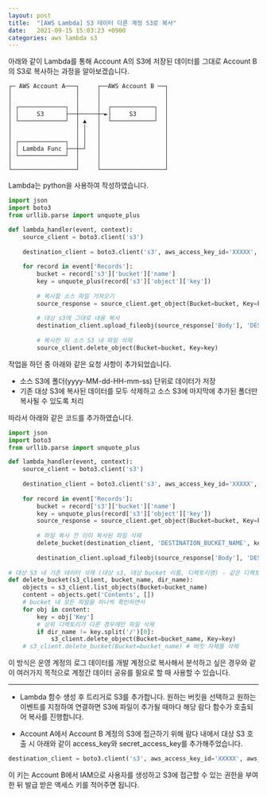 ```yaml
---
layout: post
title:  "[AWS Lambda] S3 데이터 다른 계정 S3로 복사"
date:   2021-09-15 15:03:23 +0900
categories: aws lambda s3
---
```


아래와 같이 Lambda를 통해 Account A의 S3에 저장된 데이터를 그대로 Account B의 S3로 복사하는 과정을 알아보겠습니다.
```
┌─ AWS Account A───┐     ┌──AWS Account B ──┐
│                  │     │                  │
│                  │     │                  │
│ ┌─────────────┐  │     │  ┌────────────┐  │
│ │     S3      ├──┼─────┼─►│     S3     │  │
│ └─────────────┘  │ ▲   │  └────────────┘  │
│                  │ │   │                  │
│                  │ │   │                  │
│ ┌─────────────┐  │ │   │                  │
│ │ Lambda Func ├──┼─┘   │                  │
│ └─────────────┘  │     │                  │
│                  │     │                  │
└──────────────────┘     └──────────────────┘
```

Lambda는 python을 사용하여 작성하였습니다.
```python
import json
import boto3
from urllib.parse import unquote_plus

def lambda_handler(event, context):
    source_client = boto3.client('s3')
    
    destination_client = boto3.client('s3', aws_access_key_id='XXXXX', aws_secret_access_key='XXXXX')
    
    for record in event['Records']:
        bucket = record['s3']['bucket']['name']
        key = unquote_plus(record['s3']['object']['key'])
        
        # 복사할 소스 파일 가져오기
        source_response = source_client.get_object(Bucket=bucket, Key=key)
        
        # 대상 s3에 그대로 내용 복사
        destination_client.upload_fileobj(source_response['Body'], 'DESTINATION_BUCKET_NAME',key)
        
        # 복사한 뒤 소스 S3 내 파일 삭제
        source_client.delete_object(Bucket=bucket, Key=key)
```

작업을 하던 중 아래와 같은 요청 사항이 추가되었습니다.
- 소스 S3에 폴더(yyyy-MM-dd-HH-mm-ss) 단위로 데이터가 저장
- 기존 대상 S3에 복사된 데이터를 모두 삭제하고 소스 S3에 마지막에 추가된 폴더만 복사될 수 있도록 처리

따라서 아래와 같은 코드를 추가하였습니다.
```python
import json
import boto3
from urllib.parse import unquote_plus

def lambda_handler(event, context):
    source_client = boto3.client('s3')
    
    destination_client = boto3.client('s3', aws_access_key_id='XXXXX', aws_secret_access_key='XXXXX')
    
    for record in event['Records']:
        bucket = record['s3']['bucket']['name']
        key = unquote_plus(record['s3']['object']['key'])
        source_response = source_client.get_object(Bucket=bucket, Key=key)
        
        # 파일 복사 전 이미 복사된 파일 삭제
        delete_bucket(destination_client, 'DESTINATION_BUCKET_NAME', key.split('/')[0])
        
        destination_client.upload_fileobj(source_response['Body'], 'DESTINATION_BUCKET_NAME',key)
    
# 대상 S3 내 기존 데이터 삭제 (대상 s3, 대상 bucket 이름, 디렉토리명) - 같은 디렉토리에 저장된 파일은 삭제하지 않기 위함
def delete_bucket(s3_client, bucket_name, dir_name):
    objects = s3_client.list_objects(Bucket=bucket_name)
    content = objects.get('Contents', [])
    # bucket 내 모든 파일을 하나씩 확인하면서 
    for obj in content:
        key = obj['Key']
        # 상위 디렉토리가 다른 경우에만 파일 삭제
        if dir_name != key.split('/')[0]:
            s3_client.delete_object(Bucket=bucket_name, Key=key)
    # s3_client.delete_bucket(Bucket=bucket_name) # 버킷 자체를 삭제
```

이 방식은 운영 계정의 로그 데이터를 개발 계정으로 복사해서 분석하고 싶은 경우와 같이 여러가지 목적으로 계정간 데이터 공유를 필요로 할 때 사용할 수 있습니다.

*******

- Lambda 함수 생성 후 트리거로 S3를 추가합니다. 원하는 버킷을 선택하고 원하는 이벤트를 지정하여 연결하면 S3에 파일이 추가될 때마다 해당 람다 함수가 호출되어 복사를 진행합니다.

- Account A에서 Account B 계정의 S3에 접근하기 위해 람다 내에서 대상 S3 호출 시 아래와 같이 access_key와 secret_access_key를 추가해주었습니다.
```python
destination_client = boto3.client('s3', aws_access_key_id='XXXXX', aws_secret_access_key='XXXXX')
```
이 키는 Account B에서 IAM으로 사용자를 생성하고 S3에 접근할 수 있는 권한을 부여한 뒤 발급 받은 액세스 키를 적어주면 됩니다.

